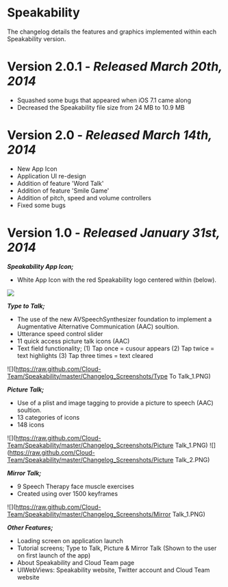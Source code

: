 # Speakability

The changelog details the features and graphics implemented within each Speakability version.


# Version 2.0.1 - *Released March 20th, 2014*
* Squashed some bugs that appeared when iOS 7.1 came along
* Decreased the Speakability file size from 24 MB to 10.9 MB


# Version 2.0 - *Released March 14th, 2014*
* New App Icon
* Application UI re-design 
* Addition of feature 'Word Talk'
* Addition of feature 'Smile Game'
* Addition of pitch, speed and volume controllers
* Fixed some bugs


# Version 1.0 - *Released January 31st, 2014*

***Speakability App Icon;***
* White App Icon with the red Speakability logo centered within (below).

![](https://raw.github.com/Cloud-Team/Speakability/master/Changelog_Screenshots/Icon_1.PNG)



***Type to Talk;***
* The use of the new AVSpeechSynthesizer foundation to implement a Augmentative Alternative Communication (AAC) soultion.
* Utterance speed control slider
* 11 quick access picture talk icons (AAC)
* Text field functionality; (1) Tap once = cusour appears (2) Tap twice = text highlights (3) Tap three times = text cleared

![](https://raw.github.com/Cloud-Team/Speakability/master/Changelog_Screenshots/Type To Talk_1.PNG)



***Picture Talk;***
* Use of a plist and image tagging to provide a picture to speech (AAC) soultion.
* 13 categories of icons
* 148 icons 

![](https://raw.github.com/Cloud-Team/Speakability/master/Changelog_Screenshots/Picture Talk_1.PNG)  ![](https://raw.github.com/Cloud-Team/Speakability/master/Changelog_Screenshots/Picture Talk_2.PNG)



***Mirror Talk;***
* 9 Speech Therapy face muscle exercises
* Created using over 1500 keyframes 

![](https://raw.github.com/Cloud-Team/Speakability/master/Changelog_Screenshots/Mirror Talk_1.PNG)

***Other Features;***
* Loading screen on application launch
* Tutorial screens; Type to Talk, Picture & Mirror Talk (Shown to the user on first launch of the app)
* About Speakability and Cloud Team page
* UIWebViews: Speakability website, Twitter account and Cloud Team website
